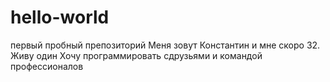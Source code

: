 # hello-world
первый пробный препозиторий
Меня зовут Константин и мне скоро 32. Живу один
Хочу программировать сдрузьями и командой профессионалов
